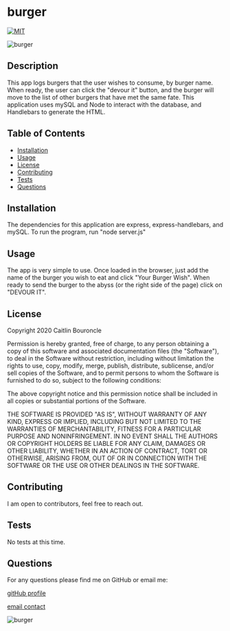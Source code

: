 # burger
[![MIT](https://img.shields.io/badge/License-MIT-yellow.svg)](https://opensource.org/licenses/MIT)

![burger](https://img.shields.io/github/languages/top/caitlinbou/burger)
## Description
This app logs burgers that the user wishes to consume, by burger name. When ready, the user can click the "devour it" button, and the burger will move to the list of other burgers that have met the same fate. This application uses mySQL and Node to interact with the database, and Handlebars to generate the HTML.
## Table of Contents
* [Installation](#installation)
* [Usage](#usage)
* [License](#license)
* [Contributing](#Contributing)
* [Tests](#Tests)
* [Questions](#Questions)
## Installation
The dependencies for this application are express, express-handlebars, and mySQL. To run the program, run "node server.js"
## Usage 
The app is very simple to use. Once loaded in the browser, just add the name of the burger you wish to eat and click "Your Burger Wish". When ready to send the burger to the abyss (or the right side of the page) click on "DEVOUR IT".
## License 

Copyright 2020 Caitlin Bouroncle
        
Permission is hereby granted, free of charge, to any person obtaining a copy of this software and associated documentation files (the "Software"), to deal in the Software without restriction, including without limitation the rights to use, copy, modify, merge, publish, distribute, sublicense, and/or sell copies of the Software, and to permit persons to whom the Software is furnished to do so, subject to the following conditions:
        
The above copyright notice and this permission notice shall be included in all copies or substantial portions of the Software.
        
THE SOFTWARE IS PROVIDED "AS IS", WITHOUT WARRANTY OF ANY KIND, EXPRESS OR IMPLIED, INCLUDING BUT NOT LIMITED TO THE WARRANTIES OF MERCHANTABILITY, FITNESS FOR A PARTICULAR PURPOSE AND NONINFRINGEMENT. IN NO EVENT SHALL THE AUTHORS OR COPYRIGHT HOLDERS BE LIABLE FOR ANY CLAIM, DAMAGES OR OTHER LIABILITY, WHETHER IN AN ACTION OF CONTRACT, TORT OR OTHERWISE, ARISING FROM, OUT OF OR IN CONNECTION WITH THE SOFTWARE OR THE USE OR OTHER DEALINGS IN THE SOFTWARE.

## Contributing
I am open to contributors, feel free to reach out. 
## Tests
No tests at this time.
## Questions
For any questions please find me on GitHub or email me: 

[gitHub profile](https://github.com/caitlinbou)

[email contact](mailto:caitlin.bouroncle@gmail.com)

![burger](https://img.shields.io/static/v1?label=burger&message=yumBurger&color=red)
